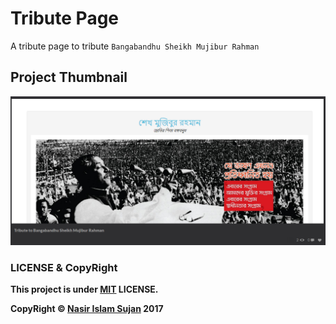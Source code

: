 # Tribute Page
A tribute page to tribute `Bangabandhu Sheikh Mujibur Rahman`

## Project Thumbnail 

<a href="https://codepen.io/78526Nasir/full/dzOEPZ/" target="_blank"> 
  <img src="https://github.com/78526Nasir/Tribute-Page/blob/master/images/showcase.png" alt="A tribute to Bangabandhu Sheikh Mujibur Rahman"/>
</a>

### LICENSE & CopyRight 

**This project is under <a href="https://opensource.org/licenses/mit-license.php" target="_blank">MIT</a> LICENSE.**


**CopyRight &copy; <a href="https://github.com/78526Nasir" target="_blank">Nasir Islam Sujan</a> 2017**

